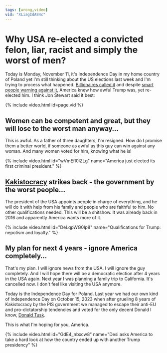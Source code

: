 ```yaml
---
tags: [wrong,video]
vid: "XLiagIdA84c"
---
```


# Why USA re-elected a convicted felon, liar, racist and simply the worst of men?

Today is Monday, November 11, it's Independence Day in my home country of Poland yet I'm still thinking about the US elections last week and I'm trying to process what happened. [Billionaires called it](/freedom) and despite [smart people warning against it](/fcktrump/), America knew how awful Trump was, yet re-elected him. I think Jon Stewart said it best:

{% include video.html id=page.vid %}

<!--More-->

## Women can be competent and great, but they will lose to the worst man anyway…

This is awful. As a father of three daughters, I'm resigned. How do I promise them a better world, if someone as awful as this guy can win against any woman. And many women voted for him, knowing what he is!

{% include video.html id="wVmEfl0IZLg" name="America just elected its first criminal president." %}

## [Kakistocracy](https://en.wikipedia.org/wiki/Kakistocracy) strikes back - the government by the worst people…

The president of the USA appoints people in charge of everything, and he will do it with help from his family and people who are faithful to him. No other qualifications needed. This will be a shitshow. It was already back in 2016 and apparently America wants more of it.

{% include video.html id="DeLqpWG0Ip8" name="Qualifications for Trump: nepotism and loyalty." %}

## My plan for next 4 years - ignore America completely…

That's my plan. I will ignore news from the USA. I will ignore the guy completely. And I will hope there will be a democratic election after 4 years in the USA again. Next year I was planning a family trip to California. It's cancelled now. I don't feel like visiting the USA anymore.

Today is the Independence Day for Poland. Last year we had our own kind of Independence Day on October 15, 2023 when after grueling 8 years of Kakistocracy by the PIS government we managed to escape their anti-EU and pro-dictatorship tendencies and voted for the only decent Donald I know, [Donald Tusk](https://en.wikipedia.org/wiki/Donald_Tusk).

This is what I'm hoping for you, America.

{% include video.html id="GdE4_nbxcw8" name="Desi asks America to take a hard look at how the country ended up with another Trump presidency" %}

[n]: https://michael.gratis/nozbe
[np]: https://michael.gratis/nozbepersonal